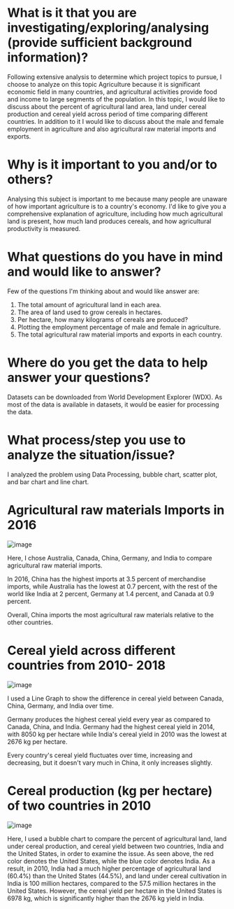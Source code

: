 # What is it that you are investigating/exploring/analysing (provide sufficient background information)?
Following extensive analysis to determine which project topics to pursue, I choose to analyze on this topic Agriculture because it is significant economic field in many countries, and agricultural activities provide food and income to large segments of the population. In this topic, I would like to discuss about the percent of agricultural land area, land under cereal production and cereal yield across period of time comparing different countries. In addition to it I would like to discuss about the male and female employment in agriculture and also agricultural raw material imports and exports.
# Why is it important to you and/or to others?
Analysing this subject is important to me because many people are unaware of how important agriculture is to a country's economy. I'd like to give you a comprehensive explanation of agriculture, including how much agricultural land is present, how much land produces cereals, and how agricultural productivity is measured.
# What questions do you have in mind and would like to answer?
Few of the questions I'm thinking about and would like answer are:
1. The total amount of agricultural land in each area.
2. The area of land used to grow cereals in hectares.
3. Per hectare, how many kilograms of cereals are produced?
4. Plotting the employment percentage of male and female in agriculture.
5. The total agricultural raw material imports and exports in each country.
# Where do you get the data to help answer your questions?
Datasets can be downloaded from World Development Explorer (WDX). As most of the data is available in datasets, it would be easier for processing the data.
# What process/step you use to analyze the situation/issue?
I analyzed the problem using Data Processing, bubble chart, scatter plot, and bar chart and line chart.
# Agricultural raw materials Imports in 2016
 ![image](https://user-images.githubusercontent.com/78180757/112765089-83fcf380-8fd9-11eb-8629-c776f497d598.png)

Here, I chose Australia, Canada, China, Germany, and India to compare agricultural raw material imports.

In 2016, China has the highest imports at 3.5 percent of merchandise imports, while Australia has the lowest at 0.7 percent, with the rest of the world like India at 2 percent, Germany at 1.4 percent, and Canada at 0.9 percent.

Overall, China imports the most agricultural raw materials relative to the other countries.
# Cereal yield across different countries from 2010- 2018 
![image](https://user-images.githubusercontent.com/78180757/112765137-cc1c1600-8fd9-11eb-9285-6a8f3fce4bcc.png)

I used a Line Graph to show the difference in cereal yield between Canada, China, Germany, and India over time.

Germany produces the highest cereal yield every year as compared to Canada, China, and India. Germany had the highest cereal yield in 2014, with 8050 kg per hectare while India's cereal yield in 2010 was the lowest at 2676 kg per hectare.

Every country's cereal yield fluctuates over time, increasing and decreasing, but it doesn't vary much in China, it only increases slightly.
# Cereal production (kg per hectare) of two countries in 2010
 ![image](https://user-images.githubusercontent.com/78180757/112765211-11d8de80-8fda-11eb-803d-858b9d8d15bf.png)

Here, I used a bubble chart to compare the percent of agricultural land, land under cereal production, and cereal yield between two countries, India and the United States, in order to examine the issue.
As seen above, the red color denotes the United States, while the blue color denotes India. As a result, in 2010, India had a much higher percentage of agricultural land (60.4%) than the United States (44.5%), and land under cereal cultivation in India is 100 million hectares, compared to the 57.5 million hectares in the United States. However, the cereal yield per hectare in the United States is 6978 kg, which is significantly higher than the 2676 kg yield in India.





